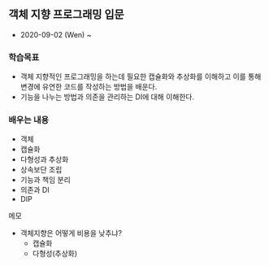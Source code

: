 ## 객체 지향 프로그래밍 입문
- 2020-09-02 (Wen) ~   
### 학습목표
- 객체 지향적인 프로그래밍을 하는데 필요한 캡슐화와 추상화를 이해하고 이를 통해 변경에 유연한 코드를 작성하는 방법을 배운다.
- 기능을 나누는 방법과 의존을 관리하는 DI에 대해 이해한다.

### 배우는 내용
- 객체
- 캡슐화
- 다형성과 추상화
- 상속보단 조립
- 기능과 책임 분리
- 의존과 DI
- DIP

메모
- 객체지향은 어떻게 비용을 낮추냐?
    - 캡슐화
    - 다형성(추상화)
